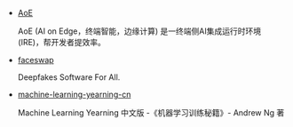 * [AoE](https://github.com/didi/AoE)

    AoE (AI on Edge，终端智能，边缘计算) 是一终端侧AI集成运行时环境 (IRE)，帮开发者提效率。
* [faceswap](https://github.com/deepfakes/faceswap)

    Deepfakes Software For All.
* [machine-learning-yearning-cn](https://github.com/deeplearning-ai/machine-learning-yearning-cn)

    Machine Learning Yearning 中文版 -《机器学习训练秘籍》- Andrew Ng 著